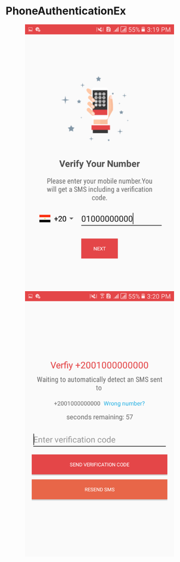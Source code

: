 # PhoneAuthenticationEx
<div align="center">
    <img src="/ScreenShot/Screenshot_20190331-151957.png" width="400px"</img> 
</div>
<div align="center">
    <img src="/ScreenShot/Screenshot_20190331-152035.png" width="400px"</img> 
</div>
